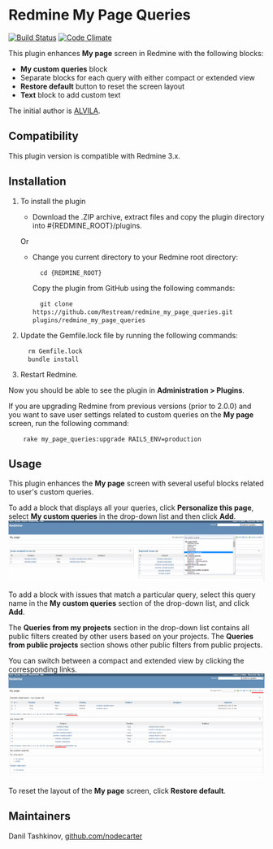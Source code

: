 # Redmine My Page Queries

[![Build Status](https://travis-ci.org/Restream/redmine_my_page_queries.png)](https://travis-ci.org/Restream/redmine_my_page_queries)
[![Code Climate](https://codeclimate.com/github/Restream/redmine_my_page_queries.png)](https://codeclimate.com/github/Restream/redmine_my_page_queries)

This plugin enhances **My page** screen in Redmine with the following blocks:

* **My custom queries** block
* Separate blocks for each query with either compact or extended view
* **Restore default** button to reset the screen layout
* **Text** block to add custom text

The initial author is [ALVILA](https://github.com/alvila/redmine_my_page_queries).

## Compatibility

This plugin version is compatible with Redmine 3.x.

## Installation


1. To install the plugin
    * Download the .ZIP archive, extract files and copy the plugin directory into #{REDMINE_ROOT}/plugins.
    
    Or

    * Change you current directory to your Redmine root directory:  

            cd {REDMINE_ROOT}
            
      Copy the plugin from GitHub using the following commands:
      
            git clone https://github.com/Restream/redmine_my_page_queries.git plugins/redmine_my_page_queries           
      
2. Update the Gemfile.lock file by running the following commands:  

         rm Gemfile.lock  
         bundle install 

3. Restart Redmine.

Now you should be able to see the plugin in **Administration > Plugins**.

If you are upgrading Redmine from previous versions (prior to 2.0.0) and you want to save user settings related to custom queries on the **My page** screen, run the following command:

        rake my_page_queries:upgrade RAILS_ENV=production

## Usage

This plugin enhances the **My page** screen with several useful blocks related to user's custom queries. 

To add a block that displays all your queries, click **Personalize this page**, select **My custom queries** in the drop-down list and then click **Add**.  
![custom queries](doc/my_page_queries_1.png)

To add a block with issues that match a particular query, select this query name in the **My custom queries** section of the drop-down list, and click **Add**.

The **Queries from my projects** section in the drop-down list contains all public filters created by other users based on your projects. The **Queries from public projects** section shows other public filters from public projects.

You can switch between a compact and extended view by clicking the corresponding links.  
![compact and extended view](doc/my_page_queries_2.png)

To reset the layout of the **My page** screen, click **Restore default**.

## Maintainers

Danil Tashkinov, [github.com/nodecarter](https://github.com/nodecarter)
